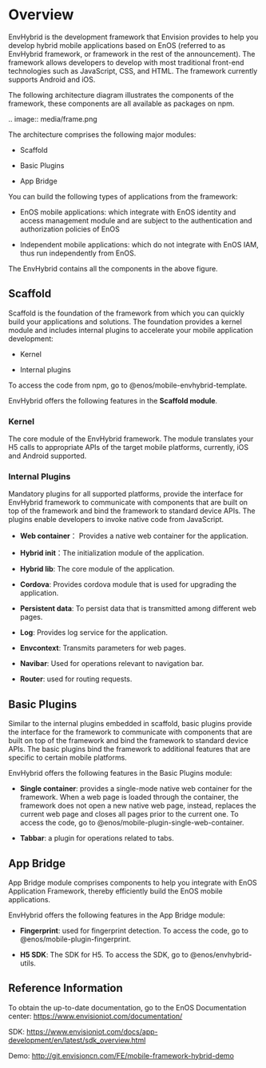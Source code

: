 # Overview

EnvHybrid is the development framework that Envision provides to help you develop hybrid mobile applications based on EnOS (referred to as EnvHybrid framework, or framework in the rest of the announcement). The framework allows developers to develop with most traditional front-end technologies such as JavaScript, CSS, and HTML. The framework currently supports Android and iOS.

The following architecture diagram illustrates the components of the framework, these components are all available as packages on npm.

.. image:: media/frame.png

The architecture comprises the following major modules:

- Scaffold

- Basic Plugins

- App Bridge

You can build the following types of applications from the framework:

- EnOS mobile applications: which integrate with EnOS identity and access management module and are subject to the authentication and authorization policies of EnOS

- Independent mobile applications: which do not integrate with EnOS IAM, thus run independently from EnOS.

The EnvHybrid contains all the components in the above figure.
 
## Scaffold

Scaffold is the foundation of the framework from which you can quickly build your applications and solutions. The foundation provides a kernel module and includes internal plugins to accelerate your mobile application development:

- Kernel

- Internal plugins

To access the code from npm, go to @enos/mobile-envhybrid-template.

EnvHybrid offers the following features in the **Scaffold module**.


### Kernel

The core module of the EnvHybrid framework. The module translates your H5 calls to appropriate APIs of the target mobile platforms, currently, iOS and Android supported.

### Internal Plugins

Mandatory plugins for all supported platforms, provide the interface for EnvHybrid framework to communicate with components that are built on top of the framework and bind the framework to standard device APIs. The plugins enable developers to invoke native code from JavaScript.

- **Web container**： Provides a native web container for the application. 

- **Hybrid init**：The initialization module of the application. 

- **Hybrid lib**: The core module of the application. 

- **Cordova**: Provides cordova module that is used for upgrading the application. 

- **Persistent data**: To persist data that is transmitted among different web pages. 

- **Log**: Provides log service for the application. 

- **Envcontext**: Transmits parameters for web pages. 

- **Navibar**: Used for operations relevant to navigation bar. 

- **Router**: used for routing requests.
 

## Basic Plugins

Similar to the internal plugins embedded in scaffold, basic plugins provide the interface for the framework to communicate with components that are built on top of the framework and bind the framework to standard device APIs. The basic plugins bind the framework to additional features that are specific to certain mobile platforms.

EnvHybrid offers the following features in the Basic Plugins module:

- **Single container**: provides a single-mode native web container for the framework. When a web page is loaded through the container, the framework does not open a new native web page, instead, replaces the current web page and closes all pages prior to the current one. To access the code, go to @enos/mobile-plugin-single-web-container. 

- **Tabbar**: a plugin for operations related to tabs.
 

## App Bridge

App Bridge module comprises components to help you integrate with EnOS Application Framework, thereby efficiently build the EnOS mobile applications.

EnvHybrid offers the following features in the App Bridge module:

- **Fingerprint**: used for fingerprint detection. To access the code, go to @enos/mobile-plugin-fingerprint.

- **H5 SDK**: The SDK for H5. To access the SDK, go to @enos/envhybrid-utils.
 

## Reference Information
To obtain the up-to-date documentation, go to the EnOS Documentation center: https://www.envisioniot.com/documentation/

SDK: https://www.envisioniot.com/docs/app-development/en/latest/sdk_overview.html

Demo: http://git.envisioncn.com/FE/mobile-framework-hybrid-demo
